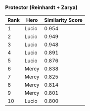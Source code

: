 ### **Protector (Reinhardt + Zarya)**

| Rank | Hero | Similarity Score |
|------|------|------------------|
| 1 | Lucio | 0.954 |
| 2 | Lucio | 0.949 |
| 3 | Lucio | 0.948 |
| 4 | Lucio | 0.891 |
| 5 | Lucio | 0.876 |
| 6 | Mercy | 0.838 |
| 7 | Mercy | 0.825 |
| 8 | Mercy | 0.814 |
| 9 | Mercy | 0.801 |
| 10 | Lucio | 0.800 |
